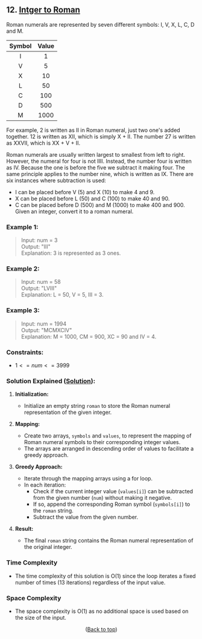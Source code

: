 <div id="top"></div>

## 12. [Intger to Roman](https://leetcode.com/problems/integer-to-roman/)

Roman numerals are represented by seven different symbols: I, V, X, L, C, D and M.

| Symbol | Value |
| :---: | :---: |
| I | 1 |
| V | 5 |
| X | 10 |
| L | 50 |
| C | 100 | 
| D | 500 |
| M | 1000 |


For example, 2 is written as II in Roman numeral, just two one's added together. 12 is written as XII, which is simply X + II. The number 27 is written as XXVII, which is XX + V + II.

Roman numerals are usually written largest to smallest from left to right. However, the numeral for four is not IIII. Instead, the number four is written as IV. Because the one is before the five we subtract it making four. The same principle applies to the number nine, which is written as IX. There are six instances where subtraction is used:

- I can be placed before V (5) and X (10) to make 4 and 9. 
- X can be placed before L (50) and C (100) to make 40 and 90. 
- C can be placed before D (500) and M (1000) to make 400 and 900.
Given an integer, convert it to a roman numeral.

 

### Example 1:

> Input: num = 3 <br/>
> Output: "III" <br/>
> Explanation: 3 is represented as 3 ones.
### Example 2:

> Input: num = 58 <br/>
> Output: "LVIII" <br/>
> Explanation: L = 50, V = 5, III = 3.
### Example 3:

> Input: num = 1994 <br/>
> Output: "MCMXCIV" <br/>
Explanation: M = 1000, CM = 900, XC = 90 and IV = 4.
 

### Constraints:

- $1 <= num <= 3999$

### Solution Explained ([Solution](/12.%20Integer%20to%20Roman)):

1. **Initialization:**
   - Initialize an empty string `roman` to store the Roman numeral representation of the given integer.

2. **Mapping:**
   - Create two arrays, `symbols` and `values`, to represent the mapping of Roman numeral symbols to their corresponding integer values.
   - The arrays are arranged in descending order of values to facilitate a greedy approach.

3. **Greedy Approach:**
   - Iterate through the mapping arrays using a for loop.
   - In each iteration:
      - Check if the current integer value (`values[i]`) can be subtracted from the given number (`num`) without making it negative.
      - If so, append the corresponding Roman symbol (`symbols[i]`) to the `roman` string.
      - Subtract the value from the given number.

4. **Result:**
   - The final `roman` string contains the Roman numeral representation of the original integer.

### Time Complexity
- The time complexity of this solution is O(1) since the loop iterates a fixed number of times (13 iterations) regardless of the input value.

### Space Complexity
- The space complexity is O(1) as no additional space is used based on the size of the input.

<p align="center">(<a href="#top">Back to top</a>)</p>
